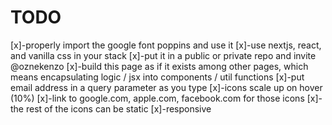 # TODO

[x]-properly import the google font poppins and use it
[x]-use nextjs, react, and vanilla css in your stack
[x]-put it in a public or private repo and invite @oznekenzo
[x]-build this page as if it exists among other pages, which means encapsulating logic / jsx into components / util functions
[x]-put email address in a query parameter as you type
[x]-icons scale up on hover (10%)
[x]-link to google.com, apple.com, facebook.com for those icons
[x]-the rest of the icons can be static
[x]-responsive
